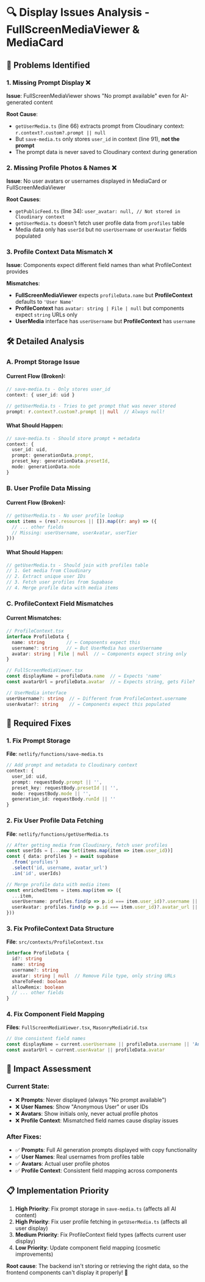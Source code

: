 # 🔍 Display Issues Analysis - FullScreenMediaViewer & MediaCard

## 🎯 **Problems Identified**

### **1. Missing Prompt Display** ❌
**Issue**: FullScreenMediaViewer shows "No prompt available" even for AI-generated content

**Root Cause**: 
- `getUserMedia.ts` (line 66) extracts prompt from Cloudinary context: `r.context?.custom?.prompt || null`
- But `save-media.ts` only stores `user_id` in context (line 91), **not the prompt**
- The prompt data is never saved to Cloudinary context during generation

### **2. Missing Profile Photos & Names** ❌
**Issue**: No user avatars or usernames displayed in MediaCard or FullScreenMediaViewer

**Root Causes**:
- `getPublicFeed.ts` (line 34): `user_avatar: null, // Not stored in Cloudinary context`
- `getUserMedia.ts` doesn't fetch user profile data from `profiles` table
- Media data only has `userId` but no `userUsername` or `userAvatar` fields populated

### **3. Profile Context Data Mismatch** ❌
**Issue**: Components expect different field names than what ProfileContext provides

**Mismatches**:
- **FullScreenMediaViewer** expects `profileData.name` but **ProfileContext** defaults to `'User Name'`
- **ProfileContext** has `avatar: string | File | null` but components expect `string` URLs only
- **UserMedia** interface has `userUsername` but **ProfileContext** has `username`

## 🛠️ **Detailed Analysis**

### **A. Prompt Storage Issue**

#### **Current Flow (Broken):**
```typescript
// save-media.ts - Only stores user_id
context: { user_id: uid }

// getUserMedia.ts - Tries to get prompt that was never stored
prompt: r.context?.custom?.prompt || null  // Always null!
```

#### **What Should Happen:**
```typescript
// save-media.ts - Should store prompt + metadata
context: { 
  user_id: uid,
  prompt: generationData.prompt,
  preset_key: generationData.presetId,
  mode: generationData.mode
}
```

### **B. User Profile Data Missing**

#### **Current Flow (Broken):**
```typescript
// getUserMedia.ts - No user profile lookup
const items = (res?.resources || []).map((r: any) => ({
  // ... other fields
  // Missing: userUsername, userAvatar, userTier
}))
```

#### **What Should Happen:**
```typescript
// getUserMedia.ts - Should join with profiles table
// 1. Get media from Cloudinary
// 2. Extract unique user IDs
// 3. Fetch user profiles from Supabase
// 4. Merge profile data with media items
```

### **C. ProfileContext Field Mismatches**

#### **Current Mismatches:**
```typescript
// ProfileContext.tsx
interface ProfileData {
  name: string        // ← Components expect this
  username?: string   // ← But UserMedia has userUsername
  avatar: string | File | null  // ← Components expect string only
}

// FullScreenMediaViewer.tsx
const displayName = profileData.name  // ← Expects 'name'
const avatarUrl = profileData.avatar  // ← Expects string, gets File?

// UserMedia interface
userUsername?: string  // ← Different from ProfileContext.username
userAvatar?: string    // ← Components expect this populated
```

## 🎯 **Required Fixes**

### **1. Fix Prompt Storage**
**File**: `netlify/functions/save-media.ts`
```typescript
// Add prompt and metadata to Cloudinary context
context: {
  user_id: uid,
  prompt: requestBody.prompt || '',
  preset_key: requestBody.presetId || '',
  mode: requestBody.mode || '',
  generation_id: requestBody.runId || ''
}
```

### **2. Fix User Profile Data Fetching**
**File**: `netlify/functions/getUserMedia.ts`
```typescript
// After getting media from Cloudinary, fetch user profiles
const userIds = [...new Set(items.map(item => item.user_id))]
const { data: profiles } = await supabase
  .from('profiles')
  .select('id, username, avatar_url')
  .in('id', userIds)

// Merge profile data with media items
const enrichedItems = items.map(item => ({
  ...item,
  userUsername: profiles.find(p => p.id === item.user_id)?.username || '',
  userAvatar: profiles.find(p => p.id === item.user_id)?.avatar_url || ''
}))
```

### **3. Fix ProfileContext Data Structure**
**File**: `src/contexts/ProfileContext.tsx`
```typescript
interface ProfileData {
  id?: string
  name: string
  username?: string
  avatar: string | null  // Remove File type, only string URLs
  shareToFeed: boolean
  allowRemix: boolean
  // ... other fields
}
```

### **4. Fix Component Field Mapping**
**Files**: `FullScreenMediaViewer.tsx`, `MasonryMediaGrid.tsx`
```typescript
// Use consistent field names
const displayName = current.userUsername || profileData.username || 'Anonymous'
const avatarUrl = current.userAvatar || profileData.avatar
```

## 🚨 **Impact Assessment**

### **Current State:**
- ❌ **Prompts**: Never displayed (always "No prompt available")
- ❌ **User Names**: Show "Anonymous User" or user IDs
- ❌ **Avatars**: Show initials only, never actual profile photos
- ❌ **Profile Context**: Mismatched field names cause display issues

### **After Fixes:**
- ✅ **Prompts**: Full AI generation prompts displayed with copy functionality
- ✅ **User Names**: Real usernames from profiles table
- ✅ **Avatars**: Actual user profile photos
- ✅ **Profile Context**: Consistent field mapping across components

## 📋 **Implementation Priority**

1. **High Priority**: Fix prompt storage in `save-media.ts` (affects all AI content)
2. **High Priority**: Fix user profile fetching in `getUserMedia.ts` (affects all user display)
3. **Medium Priority**: Fix ProfileContext field types (affects current user display)
4. **Low Priority**: Update component field mapping (cosmetic improvements)

**Root cause**: The backend isn't storing or retrieving the right data, so the frontend components can't display it properly! 🎯

